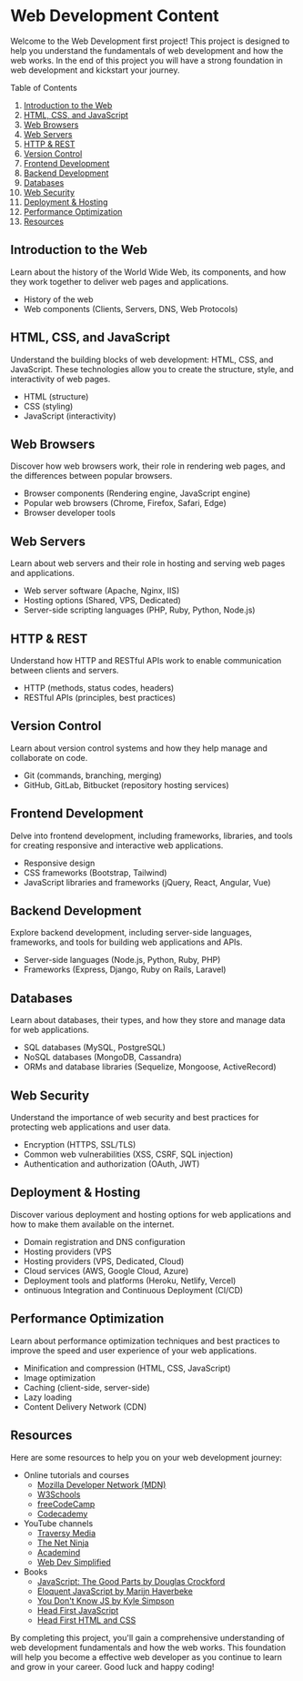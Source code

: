 # Web Development Content
Welcome to the Web Development first project! This project is designed to help you understand the fundamentals of web development and how the web works. In the end of this project you will have a strong foundation in web development and kickstart your journey.

Table of Contents
1. [Introduction to the Web](#introduction-to-the-web)
2. [HTML, CSS, and JavaScript](#html-css-and-javascript)
3. [Web Browsers](#web-browsers)
4. [Web Servers](#web-servers)
5. [HTTP & REST](#http--rest)
6. [Version Control](#version-control)
7. [Frontend Development](#frontend-development)
8. [Backend Development](#backend-development)
9. [Databases](#databases)
10. [Web Security](#web-security)
11. [Deployment & Hosting](#deployment--hosting)
12. [Performance Optimization](#performance-optimization)
13. [Resources](#resources)

## Introduction to the Web
Learn about the history of the World Wide Web, its components, and how they work together to deliver web pages and applications.

- History of the web
- Web components (Clients, Servers, DNS, Web Protocols)

## HTML, CSS, and JavaScript
Understand the building blocks of web development: HTML, CSS, and JavaScript. These technologies allow you to create the structure, style, and interactivity of web pages.

- HTML (structure)
- CSS (styling)
- JavaScript (interactivity)


## Web Browsers
Discover how web browsers work, their role in rendering web pages, and the differences between popular browsers.

- Browser components (Rendering engine, JavaScript engine)
- Popular web browsers (Chrome, Firefox, Safari, Edge)
- Browser developer tools

## Web Servers
Learn about web servers and their role in hosting and serving web pages and applications.

- Web server software (Apache, Nginx, IIS)
- Hosting options (Shared, VPS, Dedicated)
- Server-side scripting languages (PHP, Ruby, Python, Node.js)


## HTTP & REST
Understand how HTTP and RESTful APIs work to enable communication between clients and servers.

- HTTP (methods, status codes, headers)
- RESTful APIs (principles, best practices)

## Version Control
Learn about version control systems and how they help manage and collaborate on code.

- Git (commands, branching, merging)
- GitHub, GitLab, Bitbucket (repository hosting services)

## Frontend Development
Delve into frontend development, including frameworks, libraries, and tools for creating responsive and interactive web applications.

- Responsive design
- CSS frameworks (Bootstrap, Tailwind)
- JavaScript libraries and frameworks (jQuery, React, Angular, Vue)

## Backend Development
Explore backend development, including server-side languages, frameworks, and tools for building web applications and APIs.

- Server-side languages (Node.js, Python, Ruby, PHP)
- Frameworks (Express, Django, Ruby on Rails, Laravel)

## Databases
Learn about databases, their types, and how they store and manage data for web applications.

- SQL databases (MySQL, PostgreSQL)
- NoSQL databases (MongoDB, Cassandra)
- ORMs and database libraries (Sequelize, Mongoose, ActiveRecord)

## Web Security
Understand the importance of web security and best practices for protecting web applications and user data.

- Encryption (HTTPS, SSL/TLS)
- Common web vulnerabilities (XSS, CSRF, SQL injection)
- Authentication and authorization (OAuth, JWT)

## Deployment & Hosting
Discover various deployment and hosting options for web applications and how to make them available on the internet.

- Domain registration and DNS configuration
- Hosting providers (VPS
- Hosting providers (VPS, Dedicated, Cloud)
- Cloud services (AWS, Google Cloud, Azure)
- Deployment tools and platforms (Heroku, Netlify, Vercel)
- ontinuous Integration and Continuous Deployment (CI/CD)

## Performance Optimization
Learn about performance optimization techniques and best practices to improve the speed and user experience of your web applications.

- Minification and compression (HTML, CSS, JavaScript)
- Image optimization
- Caching (client-side, server-side)
- Lazy loading
- Content Delivery Network (CDN)

## Resources
Here are some resources to help you on your web development journey:

- Online tutorials and courses
  - [Mozilla Developer Network (MDN)](https://developer.mozilla.or)
  - [W3Schools](https://www.w3schools.com/)
  - [freeCodeCamp](https://www.freecodecamp.org/)
  - [Codecademy](https://www.codecademy.com/)
- YouTube channels
  - [Traversy Media](https://www.youtube.com/@TraversyMedia)
  - [The Net Ninja](https://www.youtube.com/@NetNinja)
  - [Academind](https://www.youtube.com/@academind)
  - [Web Dev Simplified](https://www.youtube.com/channel/UCFbNIlppjAuEX4znoulh0Cw)
- Books
  - [JavaScript: The Good Parts by Douglas Crockford](https://www.amazon.co.uk/JavaScript-Good-Parts-Douglas-Crockford/dp/0596517742)
  - [Eloquent JavaScript by Marijn Haverbeke](https://www.amazon.co.uk/Eloquent-Javascript-3rd-Introduction-Programming/dp/1593279507)
  - [You Don't Know JS by Kyle Simpson](https://www.amazon.co.uk/You-Dont-Know-JS-Yet-ebook/dp/B084BNMN7T)
  - [Head First JavaScript](https://theswissbay.ch/pdf/Gentoomen%20Library/Programming/JavaScript/Head%20First%20Java%20Script.pdf)
  - [Head First HTML and CSS](https://github.com/AzatAI/cs_books/blob/master/Head%20First%20HTML%20and%20CSS%20-%202nd%20Ed.pdf)

By completing this project, you'll gain a comprehensive understanding of web development fundamentals and how the web works. This foundation will help you become a effective web developer as you continue to learn and grow in your career. Good luck and happy coding!